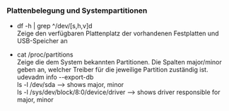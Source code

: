 ### Plattenbelegung und Systempartitionen

* df -h \| grep ^/dev/\[s,h,v\]d  
  Zeige den verfügbaren Plattenplatz der vorhandenen Festplatten und USB-Speicher an

* cat /proc/partitions  
  Zeige die dem System bekannten Partitionen. Die Spalten major/minor geben an, welcher Treiber für die jeweilige Partition zuständig ist.  
  udevadm info --export-db  
  ls -l /dev/sda --&gt; shows major, minor  
  ls -l /sys/dev/block/8\:0/device/driver --&gt; shows driver responsible for major, minor



